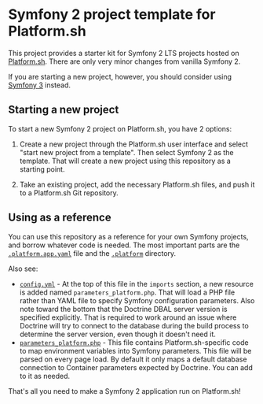 # Symfony 2 project template for Platform.sh

This project provides a starter kit for Symfony 2 LTS projects hosted on [Platform.sh](http://platform.sh).  There are only very minor changes from vanilla Symfony 2.

If you are starting a new project, however, you should consider using [Symfony 3](https://github.com/platformsh/platformsh-example-symfony3) instead.

## Starting a new project

To start a new Symfony 2 project on Platform.sh, you have 2 options:

1. Create a new project through the Platform.sh user interface and select "start    new project from a template".  Then select Symfony 2 as the template. That will create a new project using this repository as a starting point.

2. Take an existing project, add the necessary Platform.sh files, and push it to a Platform.sh Git repository.

## Using as a reference

You can use this repository as a reference for your own Symfony projects, and borrow whatever code is needed.  The most important parts are the [`.platform.app.yaml`](/.platform.app.yaml) file and the [`.platform`](/.platform) directory.

Also see:

* [`config.yml`](/app/config/config.yml) - At the top of this file in the `imports` section, a new resource is added named `parameters_platform.php`.  That will load a PHP file rather than YAML file to specify Symfony configuration parameters.  Also note toward the bottom that the Doctrine DBAL server version is specified explicitly.  That is required to work around an issue where Doctrine will try to connect to the database during the build process to determine the server version, even though it doesn't need it.
* [`parameters_platform.php`](/app/config/parameters_platform.php) - This file contains Platform.sh-specific code to map environment variables into Symfony parameters.  This file will be parsed on every page load.  By default it only maps a default database connection to Container parameters expected by Doctrine.  You can add to it as needed.

That's all you need to make a Symfony 2 application run on Platform.sh!
